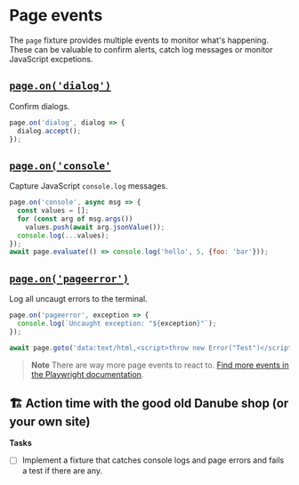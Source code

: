 # Page events

The `page` fixture provides multiple events to monitor what's happening. These can be valuable to confirm alerts, catch log messages or monitor JavaScript excpetions.

## [`page.on('dialog')`](https://playwright.dev/docs/api/class-page#page-event-dialog)

Confirm dialogs.

```javascript
page.on('dialog', dialog => {
  dialog.accept();
});
```

## [`page.on('console'`](https://playwright.dev/docs/api/class-page#page-event-console)

Capture JavaScript `console.log` messages.

```javascript
page.on('console', async msg => {
  const values = [];
  for (const arg of msg.args())
    values.push(await arg.jsonValue());
  console.log(...values);
});
await page.evaluate(() => console.log('hello', 5, {foo: 'bar'}));
```
## [`page.on('pageerror')`](https://playwright.dev/docs/api/class-page#page-event-page-error)

Log all uncaugt errors to the terminal.

```javascript
page.on('pageerror', exception => {
  console.log(`Uncaught exception: "${exception}"`);
});

await page.goto('data:text/html,<script>throw new Error("Test")</script>');
```

> **Note** There are way more page events to react to. [Find more events in the Playwright documentation](https://playwright.dev/docs/api/class-page#page-event-page-error).

## 🏗️ Action time with the good old Danube shop (or your own site)

**Tasks**

- [ ] Implement a fixture that catches console logs and page errors and fails a test if there are any.
